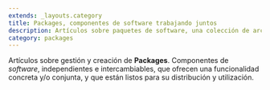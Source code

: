 ```yaml
---
extends: _layouts.category
title: Packages, componentes de software trabajando juntos
description: Artículos sobre paquetes de software, una colección de archivos empequetados conjuntamente y listos para su distribución y utización.
category: packages
---
```


Artículos sobre gestión y creación de **Packages**. Componentes de *software*, independientes e intercambiables, que ofrecen una funcionalidad concreta y/o conjunta, y que están listos para su distribución y utilización.
